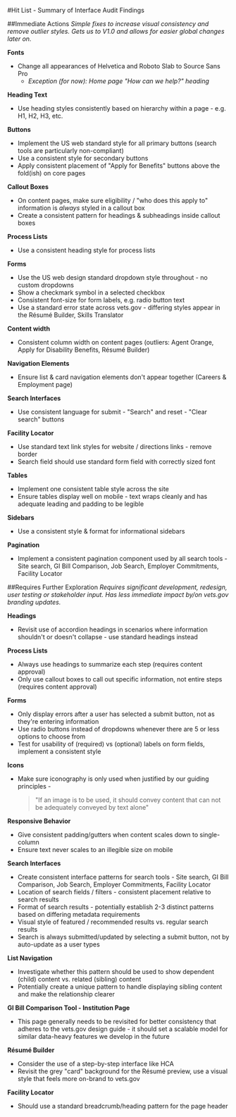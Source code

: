 #Hit List - Summary of Interface Audit Findings

##Immediate Actions
*Simple fixes to increase visual consistency and remove outlier styles. Gets us to V1.0 and allows for easier global changes later on.*

**Fonts**
- Change all appearances of Helvetica and Roboto Slab to Source Sans Pro
  - *Exception (for now): Home page "How can we help?" heading*

**Heading Text**
- Use heading styles consistently based on hierarchy within a page - e.g. H1, H2, H3, etc.

**Buttons**
- Implement the US web standard style for all primary buttons (search tools are particularly non-compliant)
- Use a consistent style for secondary buttons
- Apply consistent placement of "Apply for Benefits" buttons above the fold(ish) on core pages

**Callout Boxes**
- On content pages, make sure eligibility / "who does this apply to" information is *always* styled in a callout box
- Create a consistent pattern for headings & subheadings inside callout boxes

**Process Lists**
- Use a consistent heading style for process lists

**Forms**
- Use the US web design standard dropdown style throughout - no custom dropdowns
- Show a checkmark symbol in a selected checkbox
- Consistent font-size for form labels, e.g. radio button text
- Use a standard error state across vets.gov - differing styles appear in the Résumé Builder, Skills Translator

**Content width**
- Consistent column width on content pages (outliers: Agent Orange, Apply for Disability Benefits, Résumé Builder)

**Navigation Elements**
- Ensure list & card navigation elements don't appear together (Careers & Employment page)

**Search Interfaces**
- Use consistent language for submit - "Search" and reset - "Clear search" buttons

**Facility Locator**
- Use standard text link styles for website / directions links - remove border
- Search field should use standard form field with correctly sized font

**Tables**
- Implement one consistent table style across the site
- Ensure tables display well on mobile - text wraps cleanly and has adequate leading and padding to be legible

**Sidebars**
- Use a consistent style & format for informational sidebars

**Pagination**
- Implement a consistent pagination component used by all search tools - Site search, GI Bill Comparison, Job Search, Employer Commitments, Facility Locator

##Requires Further Exploration
*Requires significant development, redesign, user testing or stakeholder input. Has less immediate impact by/on vets.gov branding updates.*

**Headings**
- Revisit use of accordion headings in scenarios where information shouldn't or doesn't collapse - use standard headings instead

**Process Lists**
- Always use headings to summarize each step (requires content approval)
- Only use callout boxes to call out specific information, not entire steps (requires content approval)

**Forms**
- Only display errors after a user has selected a submit button, not as they're entering information
- Use radio buttons instead of dropdowns whenever there are 5 or less options to choose from
- Test for usability of (required) vs (optional) labels on form fields, implement a consistent style

**Icons**
- Make sure iconography is only used when justified by our guiding principles -

  > "If an image is to be used, it should convey content that can not be adequately conveyed by text alone"

**Responsive Behavior**
- Give consistent padding/gutters when content scales down to single-column
- Ensure text never scales to an illegible size on mobile

**Search Interfaces**
- Create consistent interface patterns for search tools - Site search, GI Bill Comparison, Job Search, Employer Commitments, Facility Locator
- Location of search fields / filters - consistent placement relative to search results
- Format of search results - potentially establish 2-3 distinct patterns based on differing metadata requirements
- Visual style of featured / recommended results vs. regular search results
- Search is always submitted/updated by selecting a submit button, not by auto-update as a user types

**List Navigation**
- Investigate whether this pattern should be used to show dependent (child) content vs. related (sibling) content
- Potentially create a unique pattern to handle displaying sibling content and make the relationship clearer

**GI Bill Comparison Tool - Institution Page**
- This page generally needs to be revisited for better consistency that adheres to the vets.gov design guide - it should set a scalable model for similar data-heavy features we develop in the future

**Résumé Builder**
- Consider the use of a step-by-step interface like HCA
- Revisit the grey "card" background for the Résumé preview, use a visual style that feels more on-brand to vets.gov

**Facility Locator**
- Should use a standard breadcrumb/heading pattern for the page header
